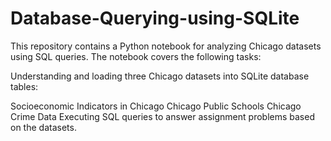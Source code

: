 # Database-Querying-using-SQLite
This repository contains a Python notebook for analyzing Chicago datasets using SQL queries. The notebook covers the following tasks:

Understanding and loading three Chicago datasets into SQLite database tables:

Socioeconomic Indicators in Chicago
Chicago Public Schools
Chicago Crime Data
Executing SQL queries to answer assignment problems based on the datasets.
